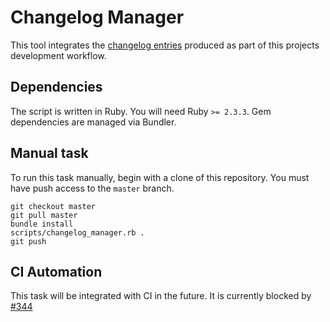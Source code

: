 # Changelog Manager

This tool integrates the [changelog entries](changelog.md) produced as part of this
projects development workflow.

## Dependencies

The script is written in Ruby. You will need Ruby `>= 2.3.3`. Gem dependencies are
managed via Bundler.

## Manual task

To run this task manually, begin with a clone of this repository. You must have push
access to the `master` branch.

```shell
git checkout master
git pull master
bundle install
scripts/changelog_manager.rb .
git push
```

## CI Automation

This task will be integrated with CI in the future. It is currently blocked by
[#344](https://gitlab.com/gitlab-org/charts/gitlab/-/issues/344)
